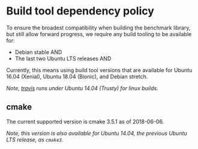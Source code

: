 # Build tool dependency policy

To ensure the broadest compatibility when building the benchmark library, but
still allow forward progress, we require any build tooling to be available for:

* Debian stable AND
* The last two Ubuntu LTS releases AND

Currently, this means using build tool versions that are available for Ubuntu
16.04 (Xenial), Ubuntu 18.04 (Bionic), and Debian stretch.

_Note, [travis](.travis.yml) runs under Ubuntu 14.04 (Trusty) for linux builds._

## cmake

The current supported version is cmake 3.5.1 as of 2018-06-06.

_Note, this version is also available for Ubuntu 14.04, the previous Ubuntu LTS
release, as `cmake3`._
